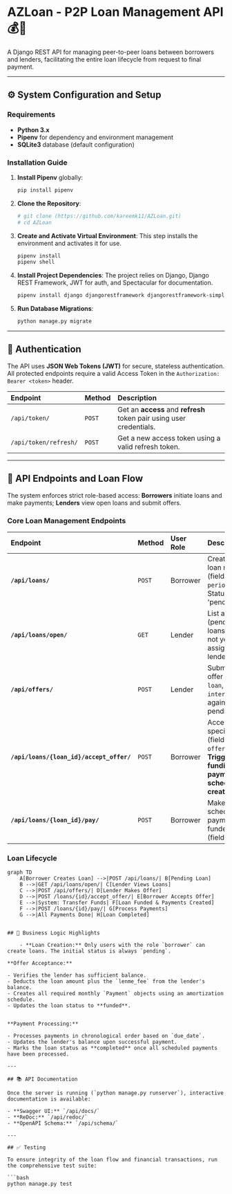 # AZLoan - P2P Loan Management API 💰🤝

A Django REST API for managing peer-to-peer loans between borrowers and lenders, facilitating the entire loan lifecycle from request to final payment.

---

## ⚙️ System Configuration and Setup

### Requirements

* **Python 3.x**
* **Pipenv** for dependency and environment management
* **SQLite3** database (default configuration)

### Installation Guide

1. **Install Pipenv** globally:

    ```bash
    pip install pipenv
    ```

2. **Clone the Repository**:

    ```bash
    # git clone (https://github.com/kareemk11/AZLoan.git)
    # cd AZLoan
    ```

3. **Create and Activate Virtual Environment**:
    This step installs the environment and activates it for use.

    ```bash
    pipenv install
    pipenv shell
    ```

4. **Install Project Dependencies**:
    The project relies on Django, Django REST Framework, JWT for auth, and Spectacular for documentation.

    ```bash
    pipenv install django djangorestframework djangorestframework-simplejwt drf-spectacular drf-spectacular-sidecar
    ```

5. **Run Database Migrations**:

    ```bash
    python manage.py migrate
    ```

---

## 🔑 Authentication

The API uses **JSON Web Tokens (JWT)** for secure, stateless authentication. All protected endpoints require a valid Access Token in the `Authorization: Bearer <token>` header.

| Endpoint | Method | Description |
| :--- | :--- | :--- |
| `/api/token/` | `POST` | Get an **access** and **refresh** token pair using user credentials. |
| `/api/token/refresh/` | `POST` | Get a new access token using a valid refresh token. |

---

## 🧭 API Endpoints and Loan Flow

The system enforces strict role-based access: **Borrowers** initiate loans and make payments; **Lenders** view open loans and submit offers.

### Core Loan Management Endpoints

| Endpoint | Method | User Role | Description |
| :--- | :--- | :--- | :--- |
| **`/api/loans/`** | `POST` | Borrower | Create a new loan request (fields: `amount`, `period_months`). Status is set to 'pending'. |
| **`/api/loans/open/`** | `GET` | Lender | List all open (pending) loans that do not yet have an assigned lender. |
| **`/api/offers/`** | `POST` | Lender | Submit a loan offer (fields: `loan`, `interest_rate`) against a pending loan. |
| **`/api/loans/{loan_id}/accept_offer/`** | `POST` | Borrower | Accept a specific offer (field: `offer_id`). **Triggers funding and payment schedule creation.** |
| **`/api/loans/{loan_id}/pay/`** | `POST` | Borrower | Make a scheduled payment on a funded loan (field: `amount`). |

### Loan Lifecycle

```mermaid
graph TD
    A[Borrower Creates Loan] -->|POST /api/loans/| B[Pending Loan]
    B -->|GET /api/loans/open/| C[Lender Views Loans]
    C -->|POST /api/offers/| D[Lender Makes Offer] 
    D -->|POST /loans/{id}/accept_offer/| E[Borrower Accepts Offer]
    E -->|System: Transfer Funds| F[Loan Funded & Payments Created]
    F -->|POST /loans/{id}/pay/| G[Process Payments]
    G -->|All Payments Done| H[Loan Completed]


## 📝 Business Logic Highlights

    - **Loan Creation:** Only users with the role `borrower` can create loans. The initial status is always `pending`.

**Offer Acceptance:**

- Verifies the lender has sufficient balance.
- Deducts the loan amount plus the `lenme_fee` from the lender's balance.
- Creates all required monthly `Payment` objects using an amortization schedule.
- Updates the loan status to **funded**.


**Payment Processing:**

- Processes payments in chronological order based on `due_date`.
- Updates the lender's balance upon successful payment.
- Marks the loan status as **completed** once all scheduled payments have been processed.

---

## 📚 API Documentation

Once the server is running (`python manage.py runserver`), interactive documentation is available:

- **Swagger UI:** `/api/docs/`
- **ReDoc:** `/api/redoc/`
- **OpenAPI Schema:** `/api/schema/`

---

## ✅ Testing

To ensure integrity of the loan flow and financial transactions, run the comprehensive test suite:

```bash
python manage.py test
```
